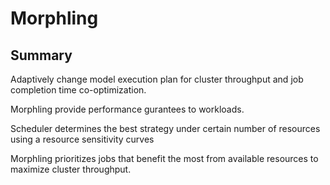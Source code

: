 # Morphling

## Summary
Adaptively change model execution plan for cluster throughput and job completion time co-optimization.

Morphling provide performance gurantees to workloads.

Scheduler determines the best strategy under certain number of resources using a resource sensitivity curves

Morphling prioritizes jobs that benefit the most from available resources to maximize cluster throughput.